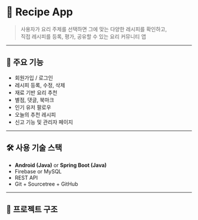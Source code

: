 # 🍲 Recipe App

> 사용자가 요리 주제를 선택하면 그에 맞는 다양한 레시피를 확인하고,  
> 직접 레시피를 등록, 평가, 공유할 수 있는 요리 커뮤니티 앱

---

## 🚀 주요 기능

- 회원가입 / 로그인
- 레시피 등록, 수정, 삭제
- 재료 기반 요리 추천
- 별점, 댓글, 북마크
- 인기 유저 팔로우
- 오늘의 추천 레시피
- 신고 기능 및 관리자 페이지

---

## 🛠️ 사용 기술 스택

- **Android (Java)** or **Spring Boot (Java)**  
- Firebase or MySQL  
- REST API  
- Git + Sourcetree + GitHub

---

## 📁 프로젝트 구조

